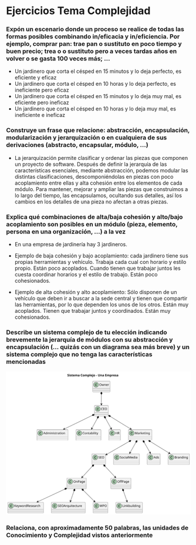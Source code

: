 # Ejercicios Tema Complejidad

### Expón un escenario donde un proceso se realice de todas las formas posibles combinando in/eficacia y in/eficiencia. Por ejemplo, comprar pan: trae pan o sustituto en poco tiempo y buen precio; trea o o sustituto pero a veces tardas años en volver o se gasta 100 veces más; ...

- Un jardinero que corta el césped en 15 minutos y lo deja perfecto, es eficiente y eficaz
- Un jardinero que corta el césped en 10 horas y lo deja perfecto, es ineficiente pero eficaz
- Un jardinero que corta el césped en 15 minutos y lo deja muy mal, es eficiente pero ineficaz
- Un jardinero que corta el césped en 10 horas y lo deja muy mal, es ineficiente e ineficaz

### Construye un frase que relacione: abstracción, encapsulación, modularización y jerarquización o en cualquiera de sus derivaciones (abstracto, encapsular, módulo, ...)

- La jerarquización permite clasificar y ordenar las piezas que componen un proyecto de software. Después de definir la jerarquía de las características esenciales, mediante abstracción, podemos modular las distintas clasificaciones, descomponiéndolas en piezas con poco acoplamiento entre ellas y alta cohesión entre los elementos de cada módulo. Para mantener, mejorar y ampliar las piezas que construimos a lo largo del tiempo, las encapsulamos, ocultando sus detalles, así los cambios en los detalles de una pieza no afectan a otras piezas.

### Explica qué combinaciones de alta/baja cohesión y alto/bajo acoplamiento son posibles en un módulo (pieza, elemento, persona en una organización, ...) a la vez

- En una empresa de jardinería hay 3 jardineros.

- Ejemplo de baja cohesión y bajo acoplamiento: cada jardinero tiene sus propias herramientas y vehículo. Trabaja cada cual con horario y estilo propio. Están poco acoplados. Cuando tienen que trabajar juntos les cuesta coordinar horarios y el estilo de trabajo. Están poco cohesionados.

- Ejemplo de alta cohesión y alto acoplamiento: Sólo disponen de un vehículo que deben ir a buscar a la sede central y tienen que compartir las herramientas, por lo que dependen los unos de los otros. Están muy acoplados. Tienen que trabajar juntos y coordinados. Están muy cohesionados.

### Describe un sistema complejo de tu elección indicando brevemente la jerarquía de módulos con su abstracción y encapsulación (... quizás con un diagrama sea más breve) y un sistema complejo que no tenga las características mencionadas

![Sistema_Complejo](/Complejidad/Ejercicios%20Tema%20Complejidad/ejercicio-complejidad-ejemplo-jerarquia-sistema-complejo.svg)

### Relaciona, con aproximadamente 50 palabras, las unidades de Conocimiento y Complejidad vistos anteriormente